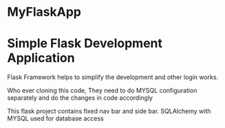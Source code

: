 # MyFlaskApp
<h1>Simple Flask Development Application</h1>
<p> Flask Framework helps to simplify the development and other login works.</p>
<p>Who ever cloning this code, They need to do MYSQL configuration separately and do the changes in code accordingly</p>
<p>This flask project contains fixed nav bar and side bar. SQLAlchemy with MYSQL used for database access </p>
